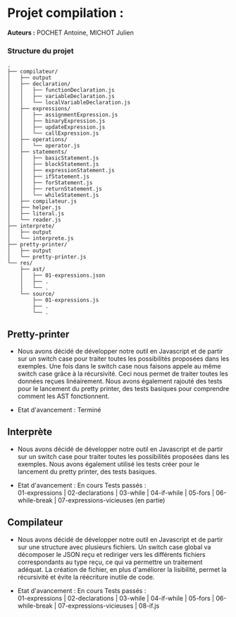 # Projet compilation :
**Auteurs :** POCHET Antoine, MICHOT Julien

### Structure du projet
```
.
├── compilateur/
│   ├── output
│   ├── declaration/
│   │   ├── functionDeclaration.js
│   │   ├── variableDeclaration.js
│   │   └── localVariableDeclaration.js
│   ├── expressions/
│   │   ├── assignmentExpression.js
│   │   ├── binaryExpression.js
│   │   ├── updateExpression.js
│   │   └── callExpression.js
│   ├── operations/
│   │   └── operator.js
│   ├── statements/
│   │   ├── basicStatement.js
│   │   ├── blockStatement.js
│   │   ├── expressionStatement.js
│   │   ├── ifStatement.js
│   │   ├── forStatement.js
│   │   ├── returnStatement.js
│   │   └── whileStatement.js
│   ├── compilateur.js
│   ├── helper.js
│   ├── literal.js
│   └── reader.js
├── interprete/
│   ├── output
│   └── interprete.js
├── pretty-printer/
│   ├── output
│   └── pretty-printer.js
└── res/
    ├── ast/
    │   ├── 01-expressions.json
    │   ├── .
    │   └── .
    └── source/
        ├── 01-expressions.js
        ├── .
        └── .
```

## Pretty-printer

* Nous avons décidé de développer notre outil en Javascript et de partir sur un switch case pour traiter toutes les possibilités proposées dans les exemples. Une fois dans le switch case nous faisons appele au même switch case grâce à la récursivité. Ceci nous permet de traiter toutes les données reçues linéairement. Nous avons également rajouté des tests pour le lancement du pretty printer, des tests basiques pour comprendre comment les AST fonctionnent. 

* Etat d'avancement : Terminé

## Interprète

* Nous avons décidé de développer notre outil en Javascript et de partir sur un switch case pour traiter toutes les possibilités proposées dans les exemples. Nous avons également utilisé les tests créer pour le lancement du pretty printer, des tests basiques.

* Etat d'avancement : En cours
Tests passés :  
01-expressions | 02-declarations | 03-while | 04-if-while | 05-fors | 06-while-break | 07-expressions-vicieuses (en partie)

## Compilateur

* Nous avons décidé de développer notre outil en Javascript et de partir sur une structure avec plusieurs fichiers. Un switch case global va décomposer le JSON reçu et rediriger vers les différents fichiers correspondants au type reçu, ce qui va permettre un traitement adéquat. La création de fichier, en plus d'améliorer la lisibilité, permet la récursivité et évite la réécriture inutile de code.

* Etat d'avancement : En cours
Tests passés :  
01-expressions | 02-declarations | 03-while | 04-if-while | 05-fors | 06-while-break | 07-expressions-vicieuses | 08-if.js
